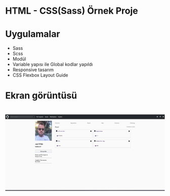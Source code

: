 # HTML - CSS(Sass) Örnek Proje

# Uygulamalar

- Sass
- Scss
- Modül
- Variable yapısı ile Global kodlar yapıldı
- Responsive tasarım
- CSS Flexbox Layout Guide

# Ekran görüntüsü

# ![](bes.gif)
